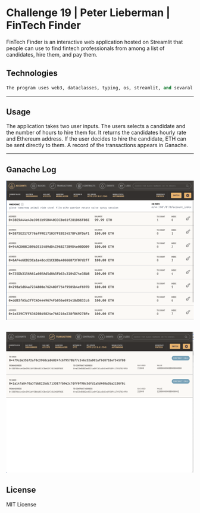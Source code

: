 # Challenge 19 | Peter Lieberman | FinTech Finder

FinTech Finder is an interactive web application hosted on Streamlit that people can use to find fintech professionals from among a list of candidates, hire them, and pay them. 


## Technologies

```python
The program uses web3, dataclasses, typing, os, streamlit, and sevaral custom built functions. 
```

---

## Usage

The application takes two user inputs. The users selects a candidate and the number of hours to hire them for. It returns the candidates hourly rate and Ethereum address. If the user decides to hire the candidate, ETH can be sent directly to them. A record of the transactions appears in Ganache.

---

## Ganache Log

![Accounts](images/ganache_accounts.png)


![Transactions](images/ganache_transactions.png)
---

## License

MIT License
